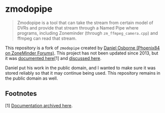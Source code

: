 # zmodopipe

> Zmodopipe is a tool that can take the stream from certain model of DVRs and provide that stream through a Named Pipe where programs, including Zoneminder (through `zm_ffmpeg_camera.cpp`) and ffmpeg can read that stream.



This repository is a fork of `zmodopipe` created by [Daniel Osborne (Phoenix84 on ZoneMinder Forums)](https://forums.zoneminder.com/memberlist.php?mode=viewprofile&u=18397). This project has not been updated since 2013, but it was [documented here](https://wiki.zoneminder.com/Zmodopipe)\[1] and [discussed here](https://forums.zoneminder.com/viewtopic.php?f=9&t=18137). 

Daniel put his work in the public domain, and I wanted to make sure it was stored reliably so that it may continue being used. This repository remains in the public domain as well.

## Footnotes
\[1] [Documentation archived here](https://web.archive.org/web/20210217223102/https://wiki.zoneminder.com/Zmodopipe).
